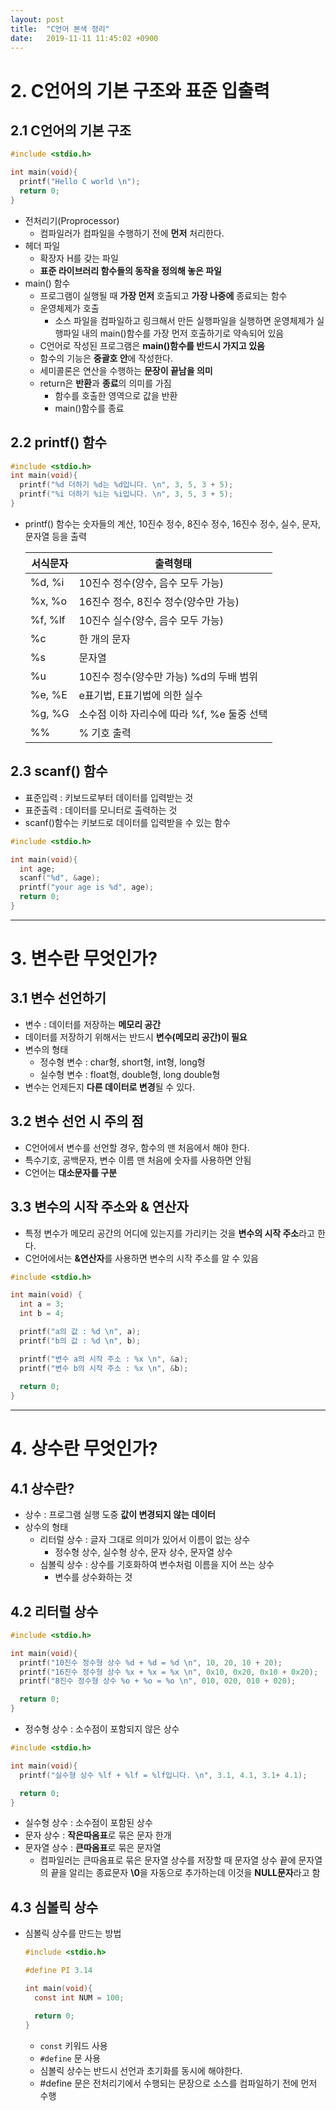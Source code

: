 ```yaml
---
layout: post
title:  "C언어 본색 정리"
date:   2019-11-11 11:45:02 +0900
---
```


# 2. C언어의 기본 구조와 표준 입출력
## 2.1 C언어의 기본 구조
  ```c
  #include <stdio.h>

  int main(void){
    printf("Hello C world \n");
    return 0;
  }
  ```
  - 전처리기(Proprocessor)
    - 컴파일러가 컴파일을 수행하기 전에 **먼저** 처리한다.
  - 헤더 파일
    - 확장자 H를 갖는 파일
    - **표준 라이브러리 함수들의 동작을 정의해 놓은 파일**
  - main() 함수
    - 프로그램이 실행될 때 **가장 먼저** 호출되고 **가장 나중에** 종료되는 함수
    - 운영체제가 호출
      - 소스 파일을 컴파일하고 링크해서 만든 실행파일을 실행하면 운영체제가 실행파일 내의 main()함수를 가장 먼저 호출하기로 약속되어 있음
    - C언어로 작성된 프로그램은 **main()함수를 반드시 가지고 있음**
    - 함수의 기능은 **중괄호 안**에 작성한다.
    - 세미콜론은 연산을 수행하는 **문장이 끝남을 의미**
    - return은 **반환**과 **종료**의 의미를 가짐
      - 함수를 호출한 영역으로 값을 반환
      - main()함수를 종료

## 2.2 printf() 함수
  ```c
  #include <stdio.h>
  int main(void){
    printf("%d 더하기 %d는 %d입니다. \n", 3, 5, 3 + 5);
    printf("%i 더하기 %i는 %i입니다. \n", 3, 5, 3 + 5);
  }
  ```
  - printf() 함수는 숫자들의 계산, 10진수 정수, 8진수 정수, 16진수 정수, 실수, 문자, 문자열 등을 출력

    서식문자|출력형태
    -------|--------
    %d, %i|10진수 정수(양수, 음수 모두 가능)
    %x, %o|16진수 정수, 8진수 정수(양수만 가능)
    %f, %lf|10진수 실수(양수, 음수 모두 가능)
    %c|한 개의 문자
    %s|문자열
    %u|10진수 정수(양수만 가능) %d의 두배 범위
    %e, %E|e표기법, E표기법에 의한 실수
    %g, %G|소수점 이하 자리수에 따라 %f, %e 둘중 선택
    %%|% 기호 출력

## 2.3 scanf() 함수
  - 표준입력 : 키보드로부터 데이터를 입력받는 것
  - 표준출력 : 데이터를 모니터로 출력하는 것
  - scanf()함수는 키보드로 데이터를 입력받을 수 있는 함수
  ```c
  #include <stdio.h>

  int main(void){
    int age;
    scanf("%d", &age);
    printf("your age is %d", age);
    return 0;
  }
  ```
---

# 3. 변수란 무엇인가?
## 3.1 변수 선언하기
  - 변수 : 데이터를 저장하는 **메모리 공간**
  - 데이터를 저장하기 위해서는 반드시 **변수(메모리 공간)이 필요**
  - 변수의 형태
    - 정수형 변수 : char형, short형, int형, long형
    - 실수형 변수 : float형, double형, long double형
  - 변수는 언제든지 **다른 데이터로 변경**될 수 있다.

## 3.2 변수 선언 시 주의 점
  - C언어에서 변수를 선언할 경우, 함수의 맨 처음에서 해야 한다.
  - 특수기호, 공백문자, 변수 이름 맨 처음에 숫자를 사용하면 안됨
  - C언어는 **대소문자를 구분**

## 3.3 변수의 시작 주소와 & 연산자
  - 특정 변수가 메모리 공간의 어디에 있는지를 가리키는 것을 **변수의 시작 주소**라고 한다.
  - C언어에서는 **&연산자**를 사용하면 변수의 시작 주소를 알 수 있음

  ```c
  #include <stdio.h>

  int main(void) {
    int a = 3;
    int b = 4;

    printf("a의 값 : %d \n", a);
    printf("b의 값 : %d \n", b);

    printf("변수 a의 시작 주소 : %x \n", &a);
    printf("변수 b의 시작 주소 : %x \n", &b);
    
    return 0;
  }
  ```

---
# 4. 상수란 무엇인가?
## 4.1 상수란?
  - 상수 : 프로그램 실행 도중 **값이 변경되지 않는 데이터**
  - 상수의 형태
    - 리터럴 상수 : 글자 그대로 의미가 있어서 이름이 없는 상수
      - 정수형 상수, 실수형 상수, 문자 상수, 문자열 상수
    - 심볼릭 상수 : 상수를 기호화하여 변수처럼 이름을 지어 쓰는 상수
      - 변수를 상수화하는 것

## 4.2 리터럴 상수
  ```c
  #include <stdio.h>
  
  int main(void){
    printf("10진수 정수형 상수 %d + %d = %d \n", 10, 20, 10 + 20);
    printf("16진수 정수형 상수 %x + %x = %x \n", 0x10, 0x20, 0x10 + 0x20);
    printf("8진수 정수형 상수 %o + %o = %o \n", 010, 020, 010 + 020);

    return 0;
  }
  ```
  - 정수형 상수 : 소수점이 포함되지 않은 상수

  ```c
  #include <stdio.h>

  int main(void){
    printf("실수형 상수 %lf + %lf = %lf입니다. \n", 3.1, 4.1, 3.1+ 4.1);

    return 0;
  }
  ```
  - 실수형 상수 : 소수점이 포함된 상수
  - 문자 상수 : **작은따옴표**로 묶은 문자 한개
  - 문자열 상수 : **큰따옴표**로 묶은 문자열
    - 컴파일러는 큰따옴표로 묶은 문자열 상수를 저장할 때 문자열 상수 끝에 문자열의 끝을 알리는 종료문자 **\0**을 자동으로 추가하는데 이것을 **NULL문자**라고 함
  
## 4.3 심볼릭 상수
  - 심볼릭 상수를 만드는 방법
    ```c
    #include <stdio.h>
    
    #define PI 3.14

    int main(void){
      const int NUM = 100;

      return 0;
    }
    ```
    - `const` 키워드 사용
    - `#define` 문 사용
    - 심볼릭 상수는 반드시 선언과 초기화를 동시에 해야한다.
    - #define 문은 전처리기에서 수행되는 문장으로 소스를 컴파일하기 전에 먼저 수행
